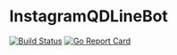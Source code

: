 # InstagramQDLineBot

[![Build Status](https://img.shields.io/travis/neighborhood999/instagramQDLineBot.svg?style=flat-square)](https://travis-ci.org/neighborhood999/instagramQDLineBot)
[![Go Report Card](https://goreportcard.com/badge/github.com/neighborhood999/instagramQDLineBot)](https://goreportcard.com/report/github.com/neighborhood999/instagramQDLineBot)
